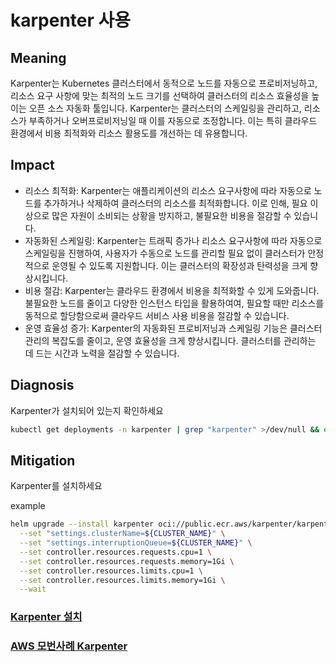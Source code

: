 # **karpenter 사용**

## Meaning
Karpenter는 Kubernetes 클러스터에서 동적으로 노드를 자동으로 프로비저닝하고, 리소스 요구 사항에 맞는 최적의 노드 크기를 선택하여 클러스터의 리소스 효율성을 높이는 오픈 소스 자동화 툴입니다. Karpenter는 클러스터의 스케일링을 관리하고, 리소스가 부족하거나 오버프로비저닝일 때 이를 자동으로 조정합니다. 이는 특히 클라우드 환경에서 비용 최적화와 리소스 활용도를 개선하는 데 유용합니다.

## Impact
- 리소스 최적화: Karpenter는 애플리케이션의 리소스 요구사항에 따라 자동으로 노드를 추가하거나 삭제하여 클러스터의 리소스를 최적화합니다. 이로 인해, 필요 이상으로 많은 자원이 소비되는 상황을 방지하고, 불필요한 비용을 절감할 수 있습니다.
- 자동화된 스케일링: Karpenter는 트래픽 증가나 리소스 요구사항에 따라 자동으로 스케일링을 진행하여, 사용자가 수동으로 노드를 관리할 필요 없이 클러스터가 안정적으로 운영될 수 있도록 지원합니다. 이는 클러스터의 확장성과 탄력성을 크게 향상시킵니다.
- 비용 절감: Karpenter는 클라우드 환경에서 비용을 최적화할 수 있게 도와줍니다. 불필요한 노드를 줄이고 다양한 인스턴스 타입을 활용하여여, 필요할 때만 리소스를 동적으로 할당함으로써 클라우드 서비스 사용 비용을 절감할 수 있습니다.
- 운영 효율성 증가: Karpenter의 자동화된 프로비저닝과 스케일링 기능은 클러스터 관리의 복잡도를 줄이고, 운영 효율성을 크게 향상시킵니다. 클러스터를 관리하는 데 드는 시간과 노력을 절감할 수 있습니다.

## Diagnosis
Karpenter가 설치되어 있는지 확인하세요

```bash
kubectl get deployments -n karpenter | grep "karpenter" >/dev/null && echo "Karpenter is installed" || echo "Karpenter is not installed"
```

## Mitigation
Karpenter를 설치하세요

example
```bash
helm upgrade --install karpenter oci://public.ecr.aws/karpenter/karpenter --version "${KARPENTER_VERSION}" --namespace "${KARPENTER_NAMESPACE}" --create-namespace \
  --set "settings.clusterName=${CLUSTER_NAME}" \
  --set "settings.interruptionQueue=${CLUSTER_NAME}" \
  --set controller.resources.requests.cpu=1 \
  --set controller.resources.requests.memory=1Gi \
  --set controller.resources.limits.cpu=1 \
  --set controller.resources.limits.memory=1Gi \
  --wait
```
### [Karpenter 설치](https://karpenter.sh/docs/getting-started/getting-started-with-karpenter/#4-install-karpenter)
### [AWS 모번사례 Karpenter](https://docs.aws.amazon.com/ko_kr/eks/latest/best-practices/karpenter.html)


